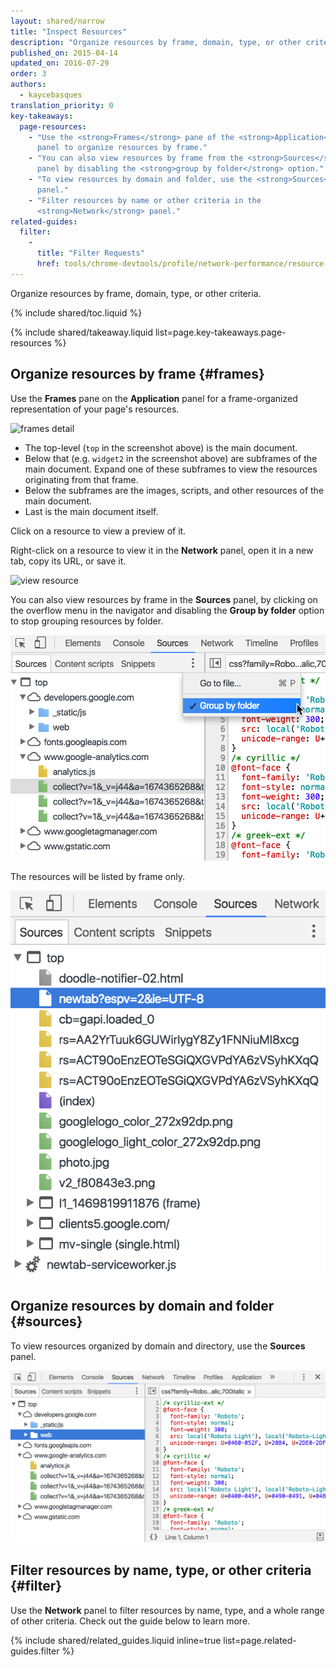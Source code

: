 ```yaml
---
layout: shared/narrow
title: "Inspect Resources"
description: "Organize resources by frame, domain, type, or other criteria."
published_on: 2015-04-14
updated_on: 2016-07-29
order: 3
authors:
  - kaycebasques
translation_priority: 0
key-takeaways:
  page-resources:
    - "Use the <strong>Frames</strong> pane of the <strong>Application</strong>
      panel to organize resources by frame."
    - "You can also view resources by frame from the <strong>Sources</strong>
      panel by disabling the <strong>group by folder</strong> option."
    - "To view resources by domain and folder, use the <strong>Sources</strong>
      panel."
    - "Filter resources by name or other criteria in the
      <strong>Network</strong> panel."
related-guides:
  filter:
    -
      title: "Filter Requests"
      href: tools/chrome-devtools/profile/network-performance/resource-loading?hl=en#filter-requests
---
```


<p class="intro">Organize resources by frame, domain, type, or other
criteria.</p>

{% include shared/toc.liquid %}

{% include shared/takeaway.liquid list=page.key-takeaways.page-resources %}

## Organize resources by frame {#frames}

Use the **Frames** pane on the **Application** panel for a frame-organized
representation of your page's resources.

![frames detail][frames]

* The top-level (`top` in the screenshot above) is the main document.
* Below that (e.g. `widget2` in the screenshot above) are subframes of the
  main document. Expand one of these subframes to view the resources
  originating from that frame.
* Below the subframes are the images, scripts, and other resources of the
  main document.
* Last is the main document itself.

Click on a resource to view a preview of it.

Right-click on a resource to view it in the **Network** panel, open it in a
new tab, copy its URL, or save it.

![view resource][resource]

You can also view resources by frame in the **Sources** panel, by clicking
on the overflow menu in the navigator and disabling the **Group by folder**
option to stop grouping resources by folder.

![group by folder option](imgs/group-by-folder.png)

The resources will be listed by frame only.

![no folders](imgs/no-folders.png)

[frames-pane]: /web/tools/chrome-devtools/iterate/manage-data/imgs/frames-pane.png
[frames]: /web/tools/chrome-devtools/iterate/manage-data/imgs/frames.png
[resource]: /web/tools/chrome-devtools/iterate/manage-data/imgs/resource.png

## Organize resources by domain and folder {#sources}

To view resources organized by domain and directory, use the **Sources**
panel.

![sources panel](imgs/sources.png)

## Filter resources by name, type, or other criteria {#filter}

Use the **Network** panel to filter resources by name, type, and a whole range
of other criteria. Check out the guide below to learn more.

{% include shared/related_guides.liquid inline=true list=page.related-guides.filter %}
